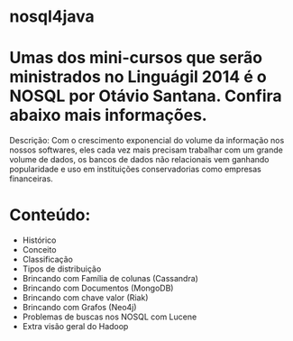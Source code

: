 nosql4java
==========

Umas dos mini-cursos que serão ministrados no Linguágil 2014 é o NOSQL por Otávio Santana. Confira abaixo mais informações.
==

Descrição: Com o crescimento exponencial do volume da informação nos nossos softwares, eles cada vez mais precisam trabalhar com um grande volume de dados, os bancos de dados não relacionais vem ganhando popularidade e uso em instituições conservadorias como empresas financeiras.

Conteúdo:
===

* Histórico
* Conceito
* Classificação
* Tipos de distribuição
* Brincando com Família de colunas (Cassandra)
* Brincando com Documentos (MongoDB)
* Brincando com chave valor (Riak)
* Brincando com Grafos (Neo4j)
* Problemas de buscas nos NOSQL com Lucene
* Extra visão geral do Hadoop
